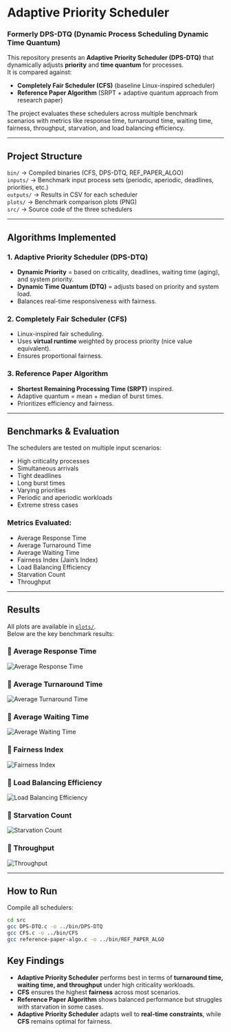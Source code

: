 # Adaptive Priority Scheduler 
### Formerly DPS-DTQ (Dynamic Process Scheduling Dynamic Time Quantum)<br>
This repository presents an **Adaptive Priority Scheduler (DPS-DTQ)** that dynamically adjusts **priority** and **time quantum** for processes.  
It is compared against:  
- **Completely Fair Scheduler (CFS)** (baseline Linux-inspired scheduler)  
- **Reference Paper Algorithm** (SRPT + adaptive quantum approach from research paper)  

The project evaluates these schedulers across multiple benchmark scenarios with metrics like response time, turnaround time, waiting time, fairness, throughput, starvation, and load balancing efficiency.

---

## Project Structure

```bin/``` -> Compiled binaries (CFS, DPS-DTQ, REF_PAPER_ALGO)<br>
```inputs/``` -> Benchmark input process sets (periodic, aperiodic, deadlines, priorities, etc.)<br>
```outputs/``` -> Results in CSV for each scheduler<br>
```plots/``` -> Benchmark comparison plots (PNG)<br>
```src/``` -> Source code of the three schedulers<br>

---

## Algorithms Implemented

### 1. Adaptive Priority Scheduler (DPS-DTQ)
- **Dynamic Priority** = based on criticality, deadlines, waiting time (aging), and system priority.  
- **Dynamic Time Quantum (DTQ)** = adjusts based on priority and system load.  
- Balances real-time responsiveness with fairness.

### 2. Completely Fair Scheduler (CFS)
- Linux-inspired fair scheduling.  
- Uses **virtual runtime** weighted by process priority (nice value equivalent).  
- Ensures proportional fairness.

### 3. Reference Paper Algorithm
- **Shortest Remaining Processing Time (SRPT)** inspired.  
- Adaptive quantum = mean + median of burst times.  
- Prioritizes efficiency and fairness.

---

## Benchmarks & Evaluation

The schedulers are tested on multiple input scenarios:  
- High criticality processes  
- Simultaneous arrivals  
- Tight deadlines  
- Long burst times  
- Varying priorities  
- Periodic and aperiodic workloads  
- Extreme stress cases  

### Metrics Evaluated:
- Average Response Time  
- Average Turnaround Time  
- Average Waiting Time  
- Fairness Index (Jain’s Index)  
- Load Balancing Efficiency  
- Starvation Count  
- Throughput  

---

## Results

All plots are available in [`plots/`](./plots).  
Below are the key benchmark results:

### 🔹 Average Response Time
![Average Response Time](plots/plots/average_response_time.png)

### 🔹 Average Turnaround Time
![Average Turnaround Time](plots/plots/average_turnaround_time.png)

### 🔹 Average Waiting Time
![Average Waiting Time](plots/plots/average_waiting_time.png)

### 🔹 Fairness Index
![Fairness Index](plots/plots/fairness_index.png)

### 🔹 Load Balancing Efficiency
![Load Balancing Efficiency](plots/plots/load_balancing_efficiency.png)

### 🔹 Starvation Count
![Starvation Count](plots/plots/starvation_count.png)

### 🔹 Throughput
![Throughput](plots/plots/throughput.png)

---

## How to Run

Compile all schedulers:
```bash
cd src
gcc DPS-DTQ.c -o ../bin/DPS-DTQ
gcc CFS.c -o ../bin/CFS
gcc reference-paper-algo.c -o ../bin/REF_PAPER_ALGO
```

## Key Findings

- **Adaptive Priority Scheduler** performs best in terms of **turnaround time, waiting time, and throughput** under high criticality workloads.  
- **CFS** ensures the highest **fairness** across most scenarios.  
- **Reference Paper Algorithm** shows balanced performance but struggles with starvation in some cases.  
- **Adaptive Priority Scheduler** adapts well to **real-time constraints**, while **CFS** remains optimal for fairness.  


